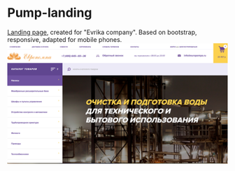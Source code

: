# Pump-landing
[Landing page](https://rawgit.com/anelliabe/Pump-landing/master/index.html), created for "Evrika company". Based on bootstrap, responsive, adapted for mobile phones.
<br>
![Picture](Main.jpg)
